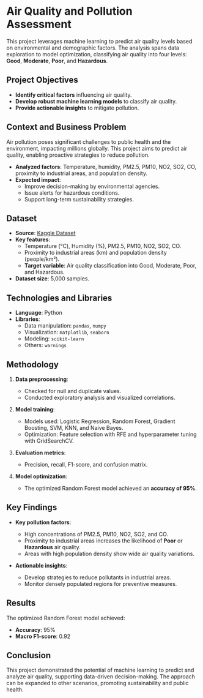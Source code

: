 # Air Quality and Pollution Assessment

This project leverages machine learning to predict air quality levels based on environmental and demographic factors. The analysis spans data exploration to model optimization, classifying air quality into four levels: **Good**, **Moderate**, **Poor**, and **Hazardous**.

## Project Objectives

- **Identify critical factors** influencing air quality.
- **Develop robust machine learning models** to classify air quality.
- **Provide actionable insights** to mitigate pollution.

## Context and Business Problem

Air pollution poses significant challenges to public health and the environment, impacting millions globally. This project aims to predict air quality, enabling proactive strategies to reduce pollution.

- **Analyzed factors**: Temperature, humidity, PM2.5, PM10, NO2, SO2, CO, proximity to industrial areas, and population density.
- **Expected impact**:
  - Improve decision-making by environmental agencies.
  - Issue alerts for hazardous conditions.
  - Support long-term sustainability strategies.

## Dataset

- **Source**: [Kaggle Dataset](https://www.kaggle.com/datasets/mujtabamatin/air-quality-and-pollution-assessment)
- **Key features**:
  - Temperature (°C), Humidity (%), PM2.5, PM10, NO2, SO2, CO.
  - Proximity to industrial areas (km) and population density (people/km²).
  - **Target variable**: Air quality classification into Good, Moderate, Poor, and Hazardous.
- **Dataset size**: 5,000 samples.

## Technologies and Libraries

- **Language**: Python
- **Libraries**:
  - Data manipulation: `pandas`, `numpy`
  - Visualization: `matplotlib`, `seaborn`
  - Modeling: `scikit-learn`
  - Others: `warnings`

## Methodology

1. **Data preprocessing**:
   - Checked for null and duplicate values.
   - Conducted exploratory analysis and visualized correlations.

2. **Model training**:
   - Models used: Logistic Regression, Random Forest, Gradient Boosting, SVM, KNN, and Naive Bayes.
   - Optimization: Feature selection with RFE and hyperparameter tuning with GridSearchCV.

3. **Evaluation metrics**:
   - Precision, recall, F1-score, and confusion matrix.

4. **Model optimization**:
   - The optimized Random Forest model achieved an **accuracy of 95%**.

## Key Findings

- **Key pollution factors**:
  - High concentrations of PM2.5, PM10, NO2, SO2, and CO.
  - Proximity to industrial areas increases the likelihood of **Poor** or **Hazardous** air quality.
  - Areas with high population density show wide air quality variations.

- **Actionable insights**:
  - Develop strategies to reduce pollutants in industrial areas.
  - Monitor densely populated regions for preventive measures.

## Results

The optimized Random Forest model achieved:
- **Accuracy**: 95%
- **Macro F1-score**: 0.92

## Conclusion

This project demonstrated the potential of machine learning to predict and analyze air quality, supporting data-driven decision-making. The approach can be expanded to other scenarios, promoting sustainability and public health.


